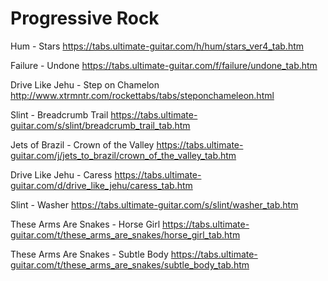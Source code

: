 # Progressive Rock

Hum - Stars https://tabs.ultimate-guitar.com/h/hum/stars_ver4_tab.htm

Failure - Undone https://tabs.ultimate-guitar.com/f/failure/undone_tab.htm

Drive Like Jehu - Step on Chamelon http://www.xtrmntr.com/rockettabs/tabs/steponchameleon.html

Slint - Breadcrumb Trail https://tabs.ultimate-guitar.com/s/slint/breadcrumb_trail_tab.htm

Jets of Brazil - Crown of the Valley https://tabs.ultimate-guitar.com/j/jets_to_brazil/crown_of_the_valley_tab.htm

Drive Like Jehu - Caress https://tabs.ultimate-guitar.com/d/drive_like_jehu/caress_tab.htm

Slint - Washer https://tabs.ultimate-guitar.com/s/slint/washer_tab.htm

These Arms Are Snakes - Horse Girl https://tabs.ultimate-guitar.com/t/these_arms_are_snakes/horse_girl_tab.htm

These Arms Are Snakes - Subtle Body https://tabs.ultimate-guitar.com/t/these_arms_are_snakes/subtle_body_tab.htm
